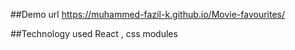 ##Demo url
https://muhammed-fazil-k.github.io/Movie-favourites/

##Technology used
React , css modules

